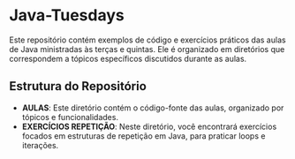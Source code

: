 # Java-Tuesdays

Este repositório contém exemplos de código e exercícios práticos das aulas de Java ministradas às terças e quintas. Ele é organizado em diretórios que correspondem a tópicos específicos discutidos durante as aulas.

## Estrutura do Repositório

- **AULAS**: Este diretório contém o código-fonte das aulas, organizado por tópicos e funcionalidades.
- **EXERCÍCIOS REPETIÇÃO**: Neste diretório, você encontrará exercícios focados em estruturas de repetição em Java, para praticar loops e iterações.

